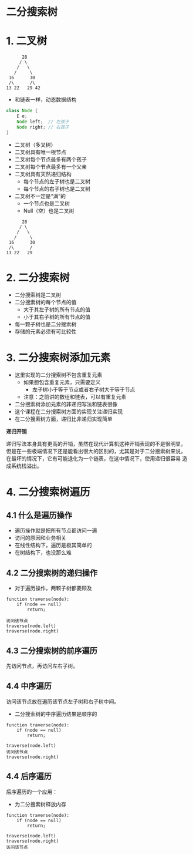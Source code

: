 二分搜索树
=========

# 1. 二叉树

``` 
      28
     / \
    /   \
   /     \
 16      30
 /\      /\
13 22   29 42
```

- 和链表一样，动态数据结构
```java
class Node {
    E e;
    Node left;  // 左孩子
    Node right; // 右孩子
}
```
- 二叉树（多叉树）
- 二叉树具有唯一根节点
- 二叉树每个节点最多有两个孩子
- 二叉树每个节点最多有一个父亲
- 二叉树具有天然递归结构
    - 每个节点的左子树也是二叉树
    - 每个节点的右子树也是二叉树
- 二叉树不一定是“满”的
    - 一个节点也是二叉树
    - Null（空）也是二叉树
``` 
      28
     / \
    /   \
   /     \
 16      30
 /\      /
13 22   29
```

# 2. 二分搜索树

- 二分搜索树是二叉树
- 二分搜索树的每个节点的值
    - 大于其左子树的所有节点的值
    - 小于其右子树的所有节点的值
- 每一颗子树也是二分搜索树
- 存储的元素必须有可比较性

# 3. 二分搜索树添加元素

- 这里实现的二分搜索树不包含重复元素
    - 如果想包含重复元素，只需要定义
        - 左子树小于等于节点或者右子树大于等于节点
    - 注意：之前讲的数组和链表，可以有重复元素
- 二分搜索树添加元素的非递归写法和链表很像
- 这个课程在二分搜索树方面的实现关注递归实现
- 在二分搜索树方面，递归比非递归实现简单



**递归开销**

递归写法本身具有更高的开销，虽然在现代计算机这种开销表现的不是很明显，
但是在一些极端情况下还是能看出很大的区别的，尤其是对于二分搜索树来说，
在最坏的情况下，它有可能退化为一个链表，在这中情况下，使用递归很容易
造成系统栈溢出。

# 4. 二分搜索树遍历

## 4.1 什么是遍历操作

- 遍历操作就是把所有节点都访问一遍
- 访问的原因和业务相关
- 在线性结构下，遍历是极其简单的
- 在树结构下，也没那么难

## 4.2 二分搜索树的递归操作

- 对于遍历操作，两颗子树都要顾及


```
function traverse(node):
    if (node == null)
        return;
        
访问该节点
traverse(node.left)
traverse(node.right)
```

## 4.3 二分搜索树的前序遍历

先访问节点，再访问左右子树。

## 4.4 中序遍历

访问该节点放在遍历该节点左子树和右子树中间。

- 二分搜索树的中序遍历结果是顺序的


```
function traverse(node):
    if (node == null)
        return;
        
traverse(node.left)
访问该节点
traverse(node.right)
```

## 4.4 后序遍历

后序遍历的一个应用：

- 为二分搜索树释放内存

```
function traverse(node):
    if (node == null)
        return;
        
traverse(node.left)
traverse(node.right)
访问该节点
```